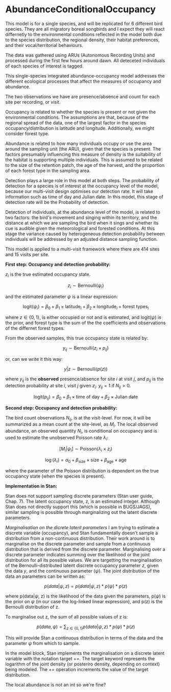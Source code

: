 # AbundanceConditionalOccupancy

This model is for a single species, and will be replicated for 6 different bird species. They are all migratory boreal songbirds and I expect they will react differnetly to the environmental conditions reflected in the model both due to the species distribution, the regional density, their habitat preferences, and their vocal/territorial behaviours.

The data was gathered using ARUs (Autonomous Recording Units) and processed during the first few hours around dawn. All deteceted individuals of each species of interest is tagged.

This single-species integrated abundance-occupancy model addresses the different ecological processes that affect the measures of occupancy and abundance.

The two observations we have are presence/absence and count for each site per recording, or visit.

Occupancy is related to whether the species is present or not given the environmental conditions. The assumptions are that, because of the regional spread of the data, one of the largest factor in the species occupancy/distribution is latitude and longitude. Additionally, we might consider forest type.

Abundance is related to how many individuals occupy or use the area around the sampling unit (the ARU), given that the species is present. The factors presumably influencing this measure of density is the suitability of the habitat is supporting multiple individuals. This is assumed to be related to the size of the retention patch, the age of the harvest, and the proportion of each forest type in the sampling area.

Detection plays a large role in this model at both steps. The probability of detection for a species is of interest at the occupancy level of the model, because our multi-visit design optimises our detection rate. It will take information such as time of day and Julian date. In this model, this stage of detection rate will be the Probability of detection.

Detection of individuals, at the abundance level of the model, is related to two factors: the bird's movement and singing within its territory, and the distance at which we are sampling the bird when it sings and whether its cue is audible given the meteorological and forested conditions. At this stage the variance caused by heterogeneous detection probability between individuals will be addressed by an adjusted distance sampling function.

This model is applied to a multi-visit framework where there are 414 sites and 15 visits per site.

**First step: Occupancy and detection probability:**

$z_i$ is the true estimated occupancy state.

$$
z_i \sim \text{Bernoulli}(\psi_i)
$$

and the estimated parameter $\psi$ is a linear expression:

$$
\text{logit}(\psi_i) = \beta_0 + \beta_1 \times \text{latitude}_i + \beta_2 \times \text{longitude}_i + \text{forest types}_i
$$

where $z \in \{0, 1\}$, is either occupied or not and is estimated, and $\text{logit}(\psi)$ is the prior, and $\text{forest type}$ is the sum of the the coefficients and observations of the differnet forest types.

From the observed samples, this true occupancy state is related by:

$$
y_{ij} \sim \text{Bernoulli}(z_i \times p_{ij})
$$

or, can we write it this way:

$$
y | z \sim \text{Bernoulli}(p(z))
$$

where $y_{ij}$ is the **observed** presence/absence for site $i$ at visit $j$, and $p_{ij}$ is the detection probability at site $i$, visit $j$ given $z_i$. $y_{ij} = 1$ if $N_{ij} > 0$.

$$
\text{logit}(p_{ij}) = \beta_0 + \beta_1 \times \text{time of day} + \beta_2 \times \text{Julian date}
$$

**Second step: Occupancy and detection probability:**

The bird count observations $N_{ij}$, is at the visit-level. For now, it will be summarized as a mean count at the site-level, as $M_i$. The local observed abundance, an observed quantity $N_i$, is conditional on occupancy and is used to estimate the unobserved Poisson rate $\lambda_i$:

$$
[M_i | \psi_i] \sim \text{Poisson}(\lambda_i \times z_i)
$$

$$
\log(\lambda_i) = \alpha_0 + \beta_{\text{size}} \times \text{size} + \beta_{\text{age}} \times \text{age}
$$

where the parameter of the Poisson distribution is dependent on the true occupancy state (when the species is present).


**Implementation in Stan:**

Stan does not support sampling discrete parameters (Stan user guide, Chap. 7). The latent occupancy state, z, is an estimated integer. Although Stan does not directly support this (which is possible in BUGS/JAGS), similar sampling is possible through marginalizing out the latent discrete parameters.

*Marginalisation on the dicrete latent parameters*
I am trying to estimate a discrete variable (occupancy), and Stan fundamentally doesn't sample a distribution from a non-continuous distribution. Their work around is to marginalise on the discrete parameter and sample from a continuous distribution that is derived from the discrete parameter. Marginalising over a discrete parameter indicates summing over the likelihood or the joint distribution for all its possible values. We are targetting the marginalisation of the Bernoulli-distributed latent discrete occupancy parameter $z$, given the data $y$, and the continuous parameter $(\psi)$. The joint distribution of the data an parameters can be written as:

$$
p(data|\psi, z) = p(data|\psi, z) * p(\psi) * p(z)
$$

where p(data|$\psi$, z) is the likelihood of the data given the parameters, p($\psi$) is the prior on $\psi$ (in our case the log-linked linear expression), and p(z) is the Bernoulli distribution of z.

To marginalise out z, the sum of all possible values of z is:

$$
p(data, \psi) = \sum_{z \in \{0, 1\}} p(data| \psi, z) * p(\psi) * p(z)
$$

This will provide Stan a continuous distribution in terms of the data and the parameter $\psi$ from which to sample.

In the model block, Stan implements the marginalisation on a discrete latent variable with the notation target +=. The target keyword represents the logarithm of the joint density (or posteriro density, depending on context) being modeled. The += operation increments the value of the target distribution. 


The local abundance is not an int so we're fine?
